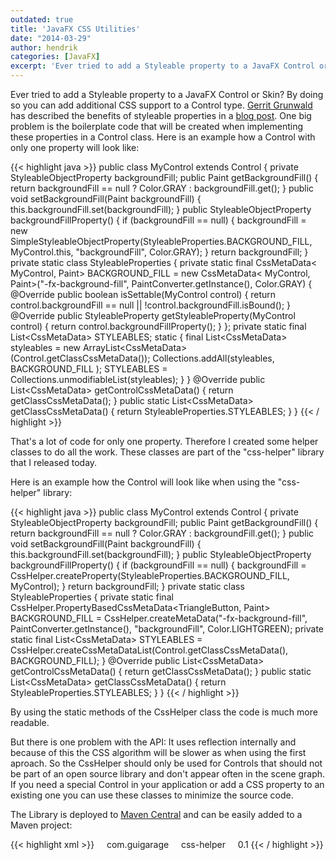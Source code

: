 ```yaml
---
outdated: true
title: 'JavaFX CSS Utilities'
date: "2014-03-29"
author: hendrik
categories: [JavaFX]
excerpt: 'Ever tried to add a Styleable property to a JavaFX Control or Skin? By doing so you can add additional CSS support to a Control type.'
---
```

Ever tried to add a Styleable property to a JavaFX Control or Skin? By doing so you can add additional CSS support to a Control type. [Gerrit Grunwald](https://twitter.com/hansolo_) has described the benefits of styleable properties in a [blog post](http://harmoniccode.blogspot.de/2013/05/css-confusing-style-sheets.html). One big problem is the boilerplate code that will be created when implementing these properties in a Control class. Here is an example how a Control with only one property will look like:

{{< highlight java >}}
public class MyControl extends Control {
    private StyleableObjectProperty<Paint> backgroundFill;
    public Paint getBackgroundFill() {
        return backgroundFill == null ? Color.GRAY : backgroundFill.get();
    }
    public void setBackgroundFill(Paint backgroundFill) {
        this.backgroundFill.set(backgroundFill);
    }
    public StyleableObjectProperty<Paint> backgroundFillProperty() {
        if (backgroundFill == null) {
            backgroundFill = new SimpleStyleableObjectProperty<Paint>(StyleableProperties.BACKGROUND_FILL, MyControl.this, "backgroundFill", Color.GRAY);
        }
        return backgroundFill;
    }
    private static class StyleableProperties {
        private static final CssMetaData< MyControl, Paint> BACKGROUND_FILL =
                new CssMetaData< MyControl, Paint>("-fx-background-fill",
                        PaintConverter.getInstance(), Color.GRAY) {
                    @Override
                    public boolean isSettable(MyControl control) {
                        return control.backgroundFill == null || !control.backgroundFill.isBound();
                    }
                    @Override
                    public StyleableProperty<Paint> getStyleableProperty(MyControl control) {
                        return control.backgroundFillProperty();
                    }
                };
        private static final List<CssMetaData<? extends Styleable, ?>> STYLEABLES;
        static {
            final List<CssMetaData<? extends Styleable, ?>> styleables =
                    new ArrayList<CssMetaData<? extends Styleable, ?>>(Control.getClassCssMetaData());
            Collections.addAll(styleables,
                    BACKGROUND_FILL
            );
            STYLEABLES = Collections.unmodifiableList(styleables);
        }
    }
    @Override
    public List<CssMetaData<? extends Styleable, ?>> getControlCssMetaData() {
        return getClassCssMetaData();
    }
    public static List<CssMetaData<? extends Styleable, ?>> getClassCssMetaData() {
        return StyleableProperties.STYLEABLES;
    }
}
{{< / highlight >}}

That's a lot of code for only one property. Therefore I created some helper classes to do all the work. These classes are part of the "css-helper" library that I released today.

Here is an example how the Control will look like when using the "css-helper" library:

{{< highlight java >}}
public class MyControl extends Control {
    private StyleableObjectProperty<Paint> backgroundFill;
    public Paint getBackgroundFill() {
        return backgroundFill == null ? Color.GRAY : backgroundFill.get();
    }
    public void setBackgroundFill(Paint backgroundFill) {
        this.backgroundFill.set(backgroundFill);
    }
    public StyleableObjectProperty<Paint> backgroundFillProperty() {
        if (backgroundFill == null) {
            backgroundFill = CssHelper.createProperty(StyleableProperties.BACKGROUND_FILL, MyControl);
        }
        return backgroundFill;
    }
    private static class StyleableProperties {
        private static final CssHelper.PropertyBasedCssMetaData<TriangleButton, Paint> BACKGROUND_FILL = CssHelper.createMetaData("-fx-background-fill", PaintConverter.getInstance(), "backgroundFill", Color.LIGHTGREEN);
        private static final List<CssMetaData<? extends Styleable, ?>> STYLEABLES = CssHelper.createCssMetaDataList(Control.getClassCssMetaData(), BACKGROUND_FILL);
    }
    @Override
    public List<CssMetaData<? extends Styleable, ?>> getControlCssMetaData() {
        return getClassCssMetaData();
    }
    public static List<CssMetaData<? extends Styleable, ?>> getClassCssMetaData() {
        return StyleableProperties.STYLEABLES;
    }
}
{{< / highlight >}}

By using the static methods of the CssHelper class the code is much more readable.

But there is one problem with the API: It uses reflection internally and because of this the CSS algorithm will be slower as when using the first aproach. So the CssHelper should only be used for Controls that should not be part of an open source library and don't appear often in the scene graph. If you need a special Control in your application or add a CSS property to an existing one you can use these classes to minimize the source code.

The Library is deployed to [Maven Central](http://search.maven.org/#artifactdetails%7Ccom.guigarage%7Ccss-helper%7C0.1%7Cjar) and can be easily added to a Maven project:

{{< highlight xml >}}
<dependency>
    <groupid>com.guigarage</groupid>
    <artifactid>css-helper</artifactid>
    <version>0.1</version>
</dependency>
{{< / highlight >}}
